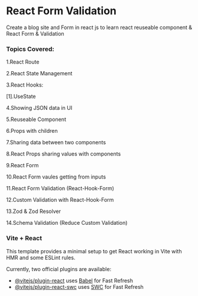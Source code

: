 # React Form Validation

Create a blog site and Form in react js to learn react reuseable component & React Form & Validation

### Topics Covered:

1.React Route

2.React State Management

3.React Hooks:

[1].UseState

4.Showing JSON data in UI

5.Reuseable Component

6.Props with children

7.Sharing data between two components

8.React Props sharing values with components

9.React Form

10.React Form vaules getting from inputs

11.React Form Validation (React-Hook-Form)

12.Custom Validation with React-Hook-Form

13.Zod & Zod Resolver

14.Schema Validation (Reduce Custom Validation)

### Vite + React

This template provides a minimal setup to get React working in Vite with HMR and some ESLint rules.

Currently, two official plugins are available:

- [@vitejs/plugin-react](https://github.com/vitejs/vite-plugin-react/blob/main/packages/plugin-react/README.md) uses [Babel](https://babeljs.io/) for Fast Refresh
- [@vitejs/plugin-react-swc](https://github.com/vitejs/vite-plugin-react-swc) uses [SWC](https://swc.rs/) for Fast Refresh
